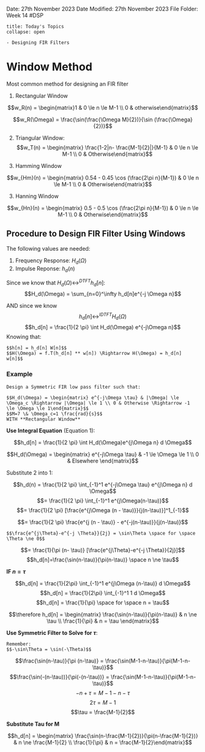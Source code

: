 Date: 27th November 2023
Date Modified: 27th November 2023
File Folder: Week 14
#DSP

```ad-abstract
title: Today's Topics
collapse: open

- Designing FIR Filters

```

# Window Method

Most common method for designing an FIR filter

1. Rectangular Window

$$w_R(n) = \begin{matrix}1 & 0 \le n \le M-1 \\ 0 & otherwise\end{matrix}$$

$$w_R(\Omega) = \frac{\sin(\frac{\Omega M}{2})}{\sin (\frac{\Omega}{2})}$$

2. Triangular Window:
$$w_T(n) = \begin{matrix} \frac{1-2|n- \frac{M-1}{2}|}{M-1} & 0 \le n \le M-1 \\ 0 & Otherwise\end{matrix}$$

3. Hamming Window

$$w_{Hm}(n) = \begin{matrix} 0.54 - 0.45 \cos (\frac{2\pi n}{M-1}) & 0 \le n \le M-1 \\ 0 & Otherwise\end{matrix}$$


3. Hanning Window

$$w_{Hn}(n) = \begin{matrix} 0.5 - 0.5 \cos (\frac{2\pi n}{M-1}) & 0 \le n \le M-1 \\ 0 & Otherwise\end{matrix}$$
## Procedure to Design FIR Filter Using Windows

The following values are needed:

1. Frequency Response: $H_d(\Omega)$
2. Impulse Reponse: $h_d(n)$

Since we know that $H_d(\Omega) \leftrightarrow^{DTFT} h_d[n]$:
$$H_d(\Omega) = \sum_{n=0}^\infty h_d[n]e^{-j \Omega n}$$

AND since we know $$h_d[n] \leftrightarrow^{IDTFT} H_d(\Omega)$$
$$h_d[n] = \frac{1}{2 \pi} \int H_d(\Omega) e^{-j\Omega n}$$
Knowing that:

```ad-important
$$h[n] = h_d[n] W[n]$$
$$H(\Omega) = f.T(h_d[n] ** w[n]) \Rightarrow H(\Omega) = h_d[n] w[n]$$
```

### Example

```ad-question
Design a Symmetric FIR low pass filter such that:

$$H_d(\Omega) = \begin{matrix} e^{-j\Omega \tau} & |\Omega| \le \Omega_c \Rightarrow |\Omega| \le 1 \\ 0 & Otherwise \Rightarrow -1 \le \Omega \le 1\end{matrix}$$
$$M=7 \& \Omega_c=1 \frac{rad}{s}$$
WITH **Rectangular Window**
```

**Use Integral Equation** (Equation 1):

$$h_d[n] = \frac{1}{2 \pi} \int H_d(\Omega)e^{j\Omega n} d \Omega$$

$$H_d(\Omega) = \begin{matrix} e^{-j\Omega \tau} & -1 \le \Omega \le 1 \\ 0 & Elsewhere \end{matrix}$$

Substitute 2 into 1:

$$h_d(n) = \frac{1}{2 \pi} \int_{-1}^1 e^{-j\Omega \tau} e^{j\Omega n} d \Omega$$
$$= \frac{1}{2 \pi} \int_{-1}^1 e^{j\Omega(n-\tau)}$$
$$= \frac{1}{2 \pi} [\frac{e^{j\Omega (n - \tau)}}{j(n-\tau)}]^1_{-1}$$

$$= \frac{1}{2 \pi} \frac{e^{j (n - \tau)} - e^{-j(n-\tau)}}{j(n-\tau)}$$

```ad-important
$$\frac{e^{j\Theta}-e^{-j \Theta}}{2j} = \sin\Theta \space for \space \Theta \ne 0$$
```

$$= \frac{1}{\pi (n- \tau)} [\frac{e^{j\Theta}-e^{-j \Theta}}{2j}]$$
$$h_d[n]=\frac{\sin(n-\tau)}{\pi(n-\tau)} \space n \ne \tau$$

**IF $n=\tau$**

$$h_d[n] = \frac{1}{2\pi} \int_{-1}^1 e^{j\Omega (n-\tau)} d \Omega$$
$$h_d[n] = \frac{1}{2\pi} \int_{-1}^1 1 d \Omega$$
$$h_d[n] = \frac{1}{\pi} \space for \space n = \tau$$

$$\therefore h_d[n] = \begin{matrix} \frac{\sin(n-\tau)}{\pi(n-\tau)} & n \ne \tau \\ \frac{1}{\pi} & n = \tau \end{matrix}$$

**Use Symmetric Filter to Solve for $\tau$**:

```ad-note
Remember:
$$-\sin\Theta = \sin(-\Theta)$$
```

$$\frac{\sin(n-\tau)}{\pi (n-\tau)} = \frac{\sin(M-1-n-\tau)}{\pi(M-1-n-\tau)}$$
$$\frac{\sin(-(n-\tau))}{\pi(-(n-\tau))} = \frac{\sin(M-1-n-\tau)}{\pi(M-1-n-\tau)}$$
$$-n + \tau = M-1-n-\tau$$
$$2\tau=M-1$$
$$\tau = \frac{M-1}{2}$$

**Substitute Tau for M**

$$h_d[n] = \begin{matrix} \frac{\sin(n-\frac{M-1}{2})}{\pi(n-\frac{M-1}{2})} & n \ne \frac{M-1}{2} \\ \frac{1}{\pi} & n = \frac{M-1}{2}\end{matrix}$$

